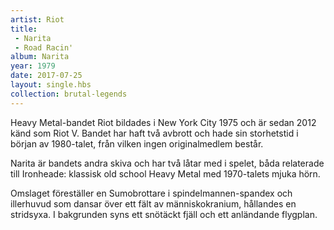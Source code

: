 ```yaml
---
artist: Riot
title: 
 - Narita
 - Road Racin'
album: Narita
year: 1979
date: 2017-07-25
layout: single.hbs
collection: brutal-legends
---
```

Heavy Metal-bandet Riot bildades i New York City 1975 och är sedan 2012 känd som Riot V. Bandet har haft två avbrott och hade sin storhetstid i början av 1980-talet, från vilken ingen originalmedlem består.

Narita är bandets andra skiva och har två låtar med i spelet, båda relaterade till Ironheade: klassisk old school Heavy Metal med 1970-talets mjuka hörn.

Omslaget föreställer en Sumobrottare i spindelmannen-spandex och illerhuvud som dansar över ett fält av människokranium, hållandes en stridsyxa. I bakgrunden syns ett snötäckt fjäll och ett anländande flygplan.
